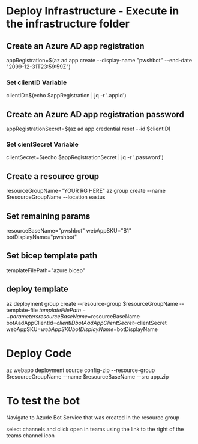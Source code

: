 # Deploy Infrastructure - Execute in the infrastructure folder

## Create an Azure AD app registration
appRegistration=$(az ad app create --display-name "pwshbot" --end-date "2099-12-31T23:59:59Z")

### Set clientID Variable
clientID=$(echo $appRegistration | jq -r '.appId')

## Create an Azure AD app registration password
appRegistrationSecret=$(az ad app credential reset --id $clientID)

### Set cientSecret Variable
clientSecret=$(echo $appRegistrationSecret | jq -r '.password')

## Create a resource group
resourceGroupName="YOUR RG HERE"
az group create --name $resourceGroupName --location eastus

## Set remaining params
resourceBaseName="pwshbot"
webAppSKU="B1"
botDisplayName="pwshbot"

## Set bicep template path
templateFilePath="azure.bicep"

## deploy template
az deployment group create --resource-group $resourceGroupName --template-file $templateFilePath --parameters resourceBaseName=$resourceBaseName botAadAppClientId=$clientID botAadAppClientSecret=$clientSecret webAppSKU=$webAppSKU botDisplayName=$botDisplayName

# Deploy Code

az webapp deployment source config-zip --resource-group $resourceGroupName --name $resourceBaseName --src app.zip


# To test the bot

Navigate to Azude Bot Service that was created in the resource group

select channels and click open in teams using the link to the right of the teams channel icon
